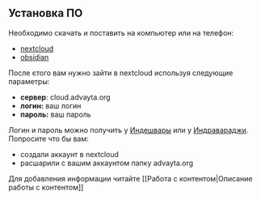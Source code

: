 
## Установка ПО
Необходимо скачать и поставить на компьютер или на телефон:
- [nextcloud](https://nextcloud.com/install/)
- [obsidian](https://obsidian.md/download)

После єтого вам нужно зайти в nextcloud используя следующие параметры:
- **сервер**: cloud.advayta.org
- **логин:** ваш логин
- **пароль:** ваш пароль

Логин и пароль можно получить у [Индешвары](https://t.me/indeshvara) или у [Индравараджи](https://t.me/indravaraja). Попросите что бы вам:
- создали аккаунт в nextcloud
- расшарили с вашим аккаунтом папку advayta.org

Для добавления информации читайте  [[Работа с контентом|Описание работы с контентом]]

